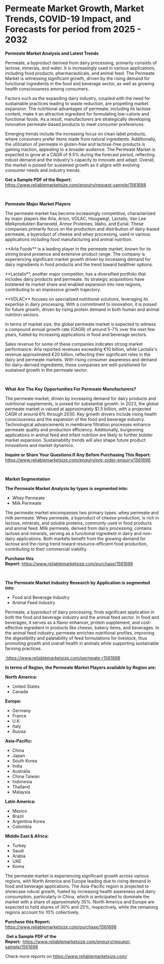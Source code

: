 <p><h1>Permeate Market Growth, Market Trends, COVID-19 Impact, and Forecasts for period from 2025 - 2032</h1></p><p><strong>Permeate Market Analysis and Latest Trends</strong></p>
<p><p>Permeate, a byproduct derived from dairy processing, primarily consists of lactose, minerals, and water. It is increasingly used in various applications, including food products, pharmaceuticals, and animal feed. The Permeate Market is witnessing significant growth, driven by the rising demand for functional ingredients in the food and beverage sector, as well as growing health consciousness among consumers. </p><p>Factors such as the expanding dairy industry, coupled with the need for sustainable practices leading to waste reduction, are propelling market expansion. The nutritional advantages of permeate, including its lactose content, make it an attractive ingredient for formulating low-calorie and functional foods. As a result, manufacturers are strategically developing innovative permeate-based products to meet consumer preferences.</p><p>Emerging trends include the increasing focus on clean label products, where consumers prefer items made from natural ingredients. Additionally, the utilization of permeate in gluten-free and lactose-free products is gaining traction, appealing to a broader audience. The Permeate Market is expected to grow at a CAGR of 9.5% during the forecast period, reflecting robust demand and the industry's capacity to innovate and adapt. Overall, the market is poised for sustained growth as it aligns with evolving consumer needs and industry trends.</p></p>
<p><strong>Get a Sample PDF of the Report:&nbsp;</strong> <a href="https://www.reliablemarketsize.com/enquiry/request-sample/1561698?utm_campaign=2216&utm_medium=2&utm_source=Github&utm_content=ia&utm_term=14022025&utm_id=permeate">https://www.reliablemarketsize.com/enquiry/request-sample/1561698</a></p>
<p>&nbsp;</p>
<p><strong>Permeate Major Market Players</strong></p>
<p><p>The permeate market has become increasingly competitive, characterized by major players like Arla, Arion, VOLAC, Hoogwegt, Lactalis, Van Lee Melkprodukten Barneveld, Armor Proteines, Idaho, and Eurial. These companies primarily focus on the production and distribution of dairy-based permeate, a byproduct of cheese and whey processing, used in various applications including food manufacturing and animal nutrition.</p><p>**Arla Foods** is a leading player in the permeate market, known for its strong brand presence and extensive product range. The company is experiencing significant market growth driven by increasing demand for dairy ingredients in food products and the trend toward healthier options.</p><p>**Lactalis**, another major competitor, has a diversified portfolio that includes dairy products and permeate. Its strategic acquisitions have bolstered its market share and enabled expansion into new regions, contributing to an impressive growth trajectory.</p><p>**VOLAC** focuses on specialized nutritional solutions, leveraging its expertise in dairy processing. With a commitment to innovation, it is poised for future growth, driven by rising protein demand in both human and animal nutrition sectors.</p><p>In terms of market size, the global permeate market is expected to witness a compound annual growth rate (CAGR) of around 5-7% over the next few years, fueled by increasing applications in food and beverage sectors. </p><p>Sales revenue for some of these companies indicates strong market performance: Arla reported revenues exceeding €10 billion, while Lactalis's revenue approximated €20 billion, reflecting their significant roles in the dairy and permeate markets. With rising consumer awareness and demand for dairy-derived ingredients, these companies are well-positioned for sustained growth in the permeate sector.</p></p>
<p>&nbsp;</p>
<p><strong>What Are The Key Opportunities For Permeate Manufacturers?</strong></p>
<p><p>The permeate market, driven by increasing demand for dairy products and nutritional supplements, is poised for substantial growth. In 2023, the global permeate market is valued at approximately $1.5 billion, with a projected CAGR of around 6% through 2030. Key growth drivers include rising health consciousness and the expansion of the food and beverage industry. Technological advancements in membrane filtration processes enhance permeate quality and production efficiency. Additionally, burgeoning applications in animal feed and infant nutrition are likely to further bolster market expansion. Sustainability trends will also shape future product innovations and market dynamics.</p></p>
<p><strong>Inquire or Share Your Questions If Any Before Purchasing This Report:</strong> <a href="https://www.reliablemarketsize.com/enquiry/pre-order-enquiry/1561698?utm_campaign=2216&utm_medium=2&utm_source=Github&utm_content=ia&utm_term=14022025&utm_id=permeate">https://www.reliablemarketsize.com/enquiry/pre-order-enquiry/1561698</a></p>
<p>&nbsp;</p>
<p><strong>Market Segmentation</strong></p>
<p><strong>The Permeate Market Analysis by types is segmented into:</strong></p>
<p><ul><li>Whey Permeate</li><li>Milk Permeate</li></ul></p>
<p><p>The permeate market encompasses two primary types: whey permeate and milk permeate. Whey permeate, a byproduct of cheese production, is rich in lactose, minerals, and soluble proteins, commonly used in food products and animal feed. Milk permeate, derived from dairy processing, contains lactose and minerals, serving as a functional ingredient in dairy and non-dairy applications. Both markets benefit from the growing demand for lactose and the rising trend toward resource-efficient food production, contributing to their commercial viability.</p></p>
<p><strong>Purchase this Report:&nbsp;</strong><a href="https://www.reliablemarketsize.com/purchase/1561698?utm_campaign=2216&utm_medium=2&utm_source=Github&utm_content=ia&utm_term=14022025&utm_id=permeate">https://www.reliablemarketsize.com/purchase/1561698</a></p>
<p>&nbsp;</p>
<p><strong>The Permeate Market Industry Research by Application is segmented into:</strong></p>
<p><ul><li>Food and Beverage Industry</li><li>Animal Feed Industry</li></ul></p>
<p><p>Permeate, a byproduct of dairy processing, finds significant application in both the food and beverage industry and the animal feed sector. In food and beverages, it serves as a flavor enhancer, protein supplement, and cost-effective ingredient in products like cheese, bakery items, and beverages. In the animal feed industry, permeate enriches nutritional profiles, improving the digestibility and palatability of feed formulations for livestock, thus promoting growth and overall health in animals while supporting sustainable farming practices.</p></p>
<p><a href="https://www.reliablemarketsize.com/permeate-r1561698?utm_campaign=2216&utm_medium=2&utm_source=Github&utm_content=ia&utm_term=14022025&utm_id=permeate">&nbsp;https://www.reliablemarketsize.com/permeate-r1561698</a></p>
<p><strong>In terms of Region, the Permeate Market Players available by Region are:</strong></p>
<p>
    <p> <strong> North America: </strong>
        <ul>
            <li>United States</li>
            <li>Canada</li>
        </ul>
        </p> 
    <p> <strong> Europe: </strong>
        <ul>
            <li>Germany</li>
            <li>France</li>
            <li>U.K.</li>
            <li>Italy</li>
            <li>Russia</li>
        </ul>
        </p> 
    <p> <strong> Asia-Pacific: </strong>
        <ul>
            <li>China</li>
            <li>Japan</li>
            <li>South Korea</li>
            <li>India</li>
            <li>Australia</li>
            <li>China Taiwan</li>
            <li>Indonesia</li>
            <li>Thailand</li>
            <li>Malaysia</li>
        </ul>
        </p> 
    <p> <strong> Latin America: </strong>
        <ul>
            <li>Mexico</li>
            <li>Brazil</li>
            <li>Argentina Korea</li>
            <li>Colombia</li>
        </ul>
        </p> 
    <p> <strong> Middle East & Africa: </strong>
        <ul>
            <li>Turkey</li>
            <li>Saudi</li>
            <li>Arabia</li>
            <li>UAE</li>
            <li>Korea</li>
        </ul>
    </p>
    </p>
<p><p>The permeate market is experiencing significant growth across various regions, with North America and Europe leading due to rising demand in food and beverage applications. The Asia-Pacific region is projected to showcase robust growth, fueled by increasing health awareness and dairy consumption, particularly in China, which is anticipated to dominate the market with a share of approximately 35%. North America and Europe are expected to hold shares of 30% and 25%, respectively, while the remaining regions account for 10% collectively.</p></p>
<p><strong>Purchase this Report: </strong><a href="https://www.reliablemarketsize.com/purchase/1561698?utm_campaign=2216&utm_medium=2&utm_source=Github&utm_content=ia&utm_term=14022025&utm_id=permeate">https://www.reliablemarketsize.com/purchase/1561698</a></p>
<p>&nbsp;<strong>Get a Sample PDF of the Report:&nbsp;&nbsp;</strong><a href="https://www.reliablemarketsize.com/enquiry/request-sample/1561698?utm_campaign=2216&utm_medium=2&utm_source=Github&utm_content=ia&utm_term=14022025&utm_id=permeate">https://www.reliablemarketsize.com/enquiry/request-sample/1561698</a></p>
<p><strong></strong></p>
<p>Check more reports on <a href="https://www.reliablemarketsize.com/?utm_campaign=2216&utm_medium=2&utm_source=Github&utm_content=ia&utm_term=14022025&utm_id=permeate">https://www.reliablemarketsize.com/</a></p>